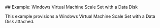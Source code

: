 ## Example: Windows Virtual Machine Scale Set with a Data Disk

This example provisions a Windows Virtual Machine Scale Set with a Data Disk attached.
